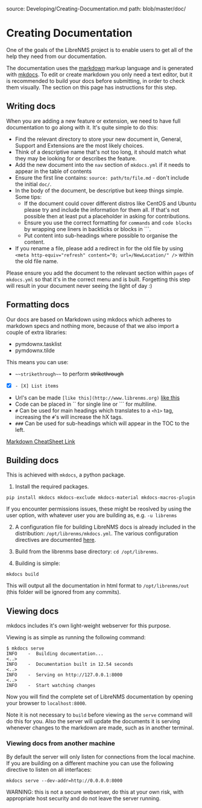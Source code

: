 source: Developing/Creating-Documentation.md path: blob/master/doc/

# Creating Documentation

One of the goals of the LibreNMS project is to enable users to get all of the
help they need from our documentation.

The documentation uses the [markdown](https://en.wikipedia.org/wiki/Markdown)
markup language and is generated with [mkdocs](https://www.mkdocs.org/). To edit
or create markdown you only need a text editor, but it is recommended to build
your docs before submitting, in order to check them visually. The section on
this page has instructions for this step.

## Writing docs

When you are adding a new feature or extension, we need to have full
documentation to go along with it. It's quite simple to do this:

- Find the relevant directory to store your new document in, General, Support
  and Extensions are the most likely choices.
- Think of a descriptive name that's not too long, it should match what they may
  be looking for or describes the feature.
- Add the new document into the `nav` section of `mkdocs.yml` if it needs to
  appear in the table of contents
- Ensure the first line contains: `source: path/to/file.md` - don't include the
  initial `doc/`.
- In the body of the document, be descriptive but keep things simple. Some tips:
  - If the document could cover different distros like CentOS and Ubuntu please
    try and include the information for them all. If that's not possible then at
least put a placeholder in asking for contributions.
  - Ensure you use the correct formatting for `commands` and `code blocks` by
    wrapping one liners in backticks or blocks in ```.
  - Put content into sub-headings where possible to organise the content.
- If you rename a file, please add a redirect in for the old file by using
  `<meta http-equiv="refresh" content="0; url=/NewLocation/" />` within the old
file name.

Please ensure you add the document to the relevant section within `pages` of
`mkdocs.yml` so that it's in the correct menu and is built.  Forgetting this
step will result in your document never seeing the light of day :)

## Formatting docs

Our docs are based on Markdown using mkdocs which adheres to markdown specs and
nothing more, because of that we also import a couple of extra libraries:

- pymdownx.tasklist
- pymdownx.tilde

This means you can use:

- `~~strikethrough~~` to perform ~~strikethrough~~
- [X] `- [X] List items`
- Url's can be made `[like this](http://www.librenms.org)` [like this](http://www.librenms.org)
- Code can be placed in \`\` for single line or \`\`\` for multiline.
- `#` Can be used for main headings which translates to a `<h1>` tag,
  increasing the `#`'s will increase the hX tags.
- `###` Can be used for sub-headings which will appear in the TOC to the left.

[Markdown CheatSheet Link](https://github.com/adam-p/markdown-here/wiki/Markdown-Cheatsheet)


## Building docs

This is achieved with `mkdocs`, a python package. 

1. Install the required packages. 

```
pip install mkdocs mkdocs-exclude mkdocs-material mkdocs-macros-plugin
``` 
If you encounter permissions issues, these might be reoslved by using the
user option, with whatever user you are building as, e.g. `-u librenms`

2. A configuration file for building LibreNMS docs is already included in the
distribution: `/opt/librenms/mkdocs.yml`. The various configuration
directives are documented
[here](https://www.mkdocs.org/user-guide/configuration/).

3. Build from the librenms base directory: `cd /opt/librenms`.

4. Building is simple:

```
mkdocs build
```

This will output all the documentation in html format to `/opt/librenms/out`
(this folder will be ignored from any commits).


## Viewing docs

mkdocs includes it's own light-weight webserver for this purpose. 

Viewing is as simple as running the following command: 

```
$ mkdocs serve
INFO    -  Building documentation...
<..>
INFO    -  Documentation built in 12.54 seconds
<..>
INFO    -  Serving on http://127.0.0.1:8000
<..>
INFO    -  Start watching changes
``` 

Now you will find the complete set of LibreNMS documentation by opening your
browser to `localhost:8000`.

Note it is not necessary to `build` before viewing as the `serve` command
will do this for you. Also the server will update the documents it is serving
whenever changes to the markdown are made, such as in another terminal.

### Viewing docs from another machine

By default the server will only listen for connections from the local machine.
If you are building on a different machine you can use the following directive
to listen on all interfaces:

```
mkdocs serve --dev-addr=http://0.0.0.0:8000
```

WARNING: this is not a secure webserver, do this at your own risk, with
appropriate host security and do not leave the server running.

